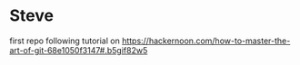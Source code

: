 # Steve
first repo following tutorial on https://hackernoon.com/how-to-master-the-art-of-git-68e1050f3147#.b5gif82w5

